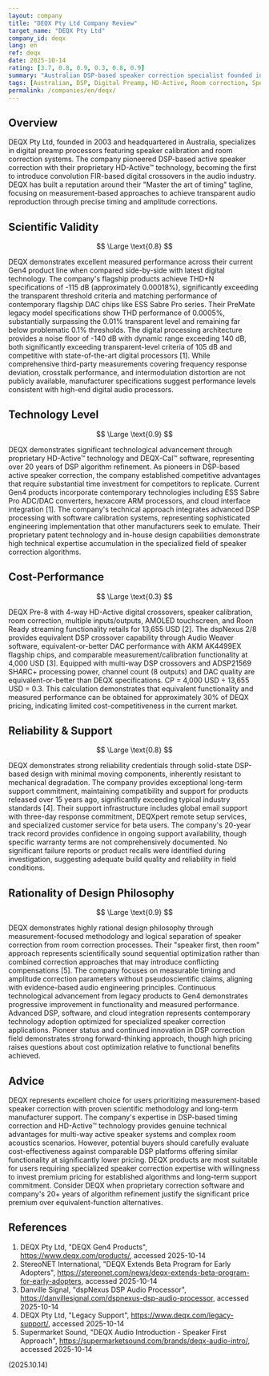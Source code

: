 ```yaml
---
layout: company
title: "DEQX Pty Ltd Company Review"
target_name: "DEQX Pty Ltd"
company_id: deqx
lang: en
ref: deqx
date: 2025-10-14
rating: [3.7, 0.8, 0.9, 0.3, 0.8, 0.9]
summary: "Australian DSP-based speaker correction specialist founded in 2003, pioneering HD-Active™ digital crossover technology with strong scientific methodology but limited cost-competitiveness in current market."
tags: [Australian, DSP, Digital Preamp, HD-Active, Room correction, Speaker Correction]
permalink: /companies/en/deqx/
---
```

## Overview

DEQX Pty Ltd, founded in 2003 and headquartered in Australia, specializes in digital preamp processors featuring speaker calibration and room correction systems. The company pioneered DSP-based active speaker correction with their proprietary HD-Active™ technology, becoming the first to introduce convolution FIR-based digital crossovers in the audio industry. DEQX has built a reputation around their "Master the art of timing" tagline, focusing on measurement-based approaches to achieve transparent audio reproduction through precise timing and amplitude corrections.

## Scientific Validity

$$ \Large \text{0.8} $$

DEQX demonstrates excellent measured performance across their current Gen4 product line when compared side-by-side with latest digital technology. The company's flagship products achieve THD+N specifications of -115 dB (approximately 0.00018%), significantly exceeding the transparent threshold criteria and matching performance of contemporary flagship DAC chips like ESS Sabre Pro series. Their PreMate legacy model specifications show THD performance of 0.0005%, substantially surpassing the 0.01% transparent level and remaining far below problematic 0.1% thresholds. The digital processing architecture provides a noise floor of -140 dB with dynamic range exceeding 140 dB, both significantly exceeding transparent-level criteria of 105 dB and competitive with state-of-the-art digital processors [1]. While comprehensive third-party measurements covering frequency response deviation, crosstalk performance, and intermodulation distortion are not publicly available, manufacturer specifications suggest performance levels consistent with high-end digital audio processors.

## Technology Level

$$ \Large \text{0.9} $$

DEQX demonstrates significant technological advancement through proprietary HD-Active™ technology and DEQX-Cal™ software, representing over 20 years of DSP algorithm refinement. As pioneers in DSP-based active speaker correction, the company established competitive advantages that require substantial time investment for competitors to replicate. Current Gen4 products incorporate contemporary technologies including ESS Sabre Pro ADC/DAC converters, hexacore ARM processors, and cloud interface integration [1]. The company's technical approach integrates advanced DSP processing with software calibration systems, representing sophisticated engineering implementation that other manufacturers seek to emulate. Their proprietary patent technology and in-house design capabilities demonstrate high technical expertise accumulation in the specialized field of speaker correction algorithms.

## Cost-Performance

$$ \Large \text{0.3} $$

DEQX Pre-8 with 4-way HD-Active digital crossovers, speaker calibration, room correction, multiple inputs/outputs, AMOLED touchscreen, and Roon Ready streaming functionality retails for 13,655 USD [2]. The dspNexus 2/8 provides equivalent DSP crossover capability through Audio Weaver software, equivalent-or-better DAC performance with AKM AK4499EX flagship chips, and comparable measurement/calibration functionality at 4,000 USD [3]. Equipped with multi-way DSP crossovers and ADSP21569 SHARC+ processing power, channel count (8 outputs) and DAC quality are equivalent-or-better than DEQX specifications. CP = 4,000 USD ÷ 13,655 USD = 0.3. This calculation demonstrates that equivalent functionality and measured performance can be obtained for approximately 30% of DEQX pricing, indicating limited cost-competitiveness in the current market.

## Reliability & Support

$$ \Large \text{0.8} $$

DEQX demonstrates strong reliability credentials through solid-state DSP-based design with minimal moving components, inherently resistant to mechanical degradation. The company provides exceptional long-term support commitment, maintaining compatibility and support for products released over 15 years ago, significantly exceeding typical industry standards [4]. Their support infrastructure includes global email support with three-day response commitment, DEQXpert remote setup services, and specialized customer service for beta users. The company's 20-year track record provides confidence in ongoing support availability, though specific warranty terms are not comprehensively documented. No significant failure reports or product recalls were identified during investigation, suggesting adequate build quality and reliability in field conditions.

## Rationality of Design Philosophy

$$ \Large \text{0.9} $$

DEQX demonstrates highly rational design philosophy through measurement-focused methodology and logical separation of speaker correction from room correction processes. Their "speaker first, then room" approach represents scientifically sound sequential optimization rather than combined correction approaches that may introduce conflicting compensations [5]. The company focuses on measurable timing and amplitude correction parameters without pseudoscientific claims, aligning with evidence-based audio engineering principles. Continuous technological advancement from legacy products to Gen4 demonstrates progressive improvement in functionality and measured performance. Advanced DSP, software, and cloud integration represents contemporary technology adoption optimized for specialized speaker correction applications. Pioneer status and continued innovation in DSP correction field demonstrates strong forward-thinking approach, though high pricing raises questions about cost optimization relative to functional benefits achieved.

## Advice

DEQX represents excellent choice for users prioritizing measurement-based speaker correction with proven scientific methodology and long-term manufacturer support. The company's expertise in DSP-based timing correction and HD-Active™ technology provides genuine technical advantages for multi-way active speaker systems and complex room acoustics scenarios. However, potential buyers should carefully evaluate cost-effectiveness against comparable DSP platforms offering similar functionality at significantly lower pricing. DEQX products are most suitable for users requiring specialized speaker correction expertise with willingness to invest premium pricing for established algorithms and long-term support commitment. Consider DEQX when proprietary correction software and company's 20+ years of algorithm refinement justify the significant price premium over equivalent-function alternatives.

## References

1. DEQX Pty Ltd, "DEQX Gen4 Products", https://www.deqx.com/products/, accessed 2025-10-14
2. StereoNET International, "DEQX Extends Beta Program for Early Adopters", https://stereonet.com/news/deqx-extends-beta-program-for-early-adopters, accessed 2025-10-14
3. Danville Signal, "dspNexus DSP Audio Processor", https://danvillesignal.com/dspnexus-dsp-audio-processor, accessed 2025-10-14
4. DEQX Pty Ltd, "Legacy Support", https://www.deqx.com/legacy-support/, accessed 2025-10-14
5. Supermarket Sound, "DEQX Audio Introduction - Speaker First Approach", https://supermarketsound.com/brands/deqx-audio-intro/, accessed 2025-10-14

(2025.10.14)